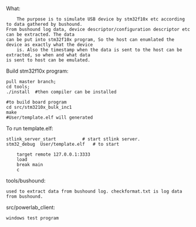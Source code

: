 What:
	
        The purpose is to simulate USB device by stm32f10x etc according to data gathered by bushound. 
	From bushound log data, device descriptor/configuration descriptor etc can be extracted. The data 
	can be put into stm32f10x program, So the host can enumlated the device as exactly what the device
        is. Also the timestamp when the data is sent to the host can be extracted, so when and what data 
	is sent to host can be emulated. 



Build stm32f10x program:


	pull master branch;
	cd tools;
	./install  #then compiler can be installed
	
	#to build board program
	cd src/stm3210x_bulk_inc1
	make
	#User/template.elf will generated


To run template.elf:
	
	stlink_server_start 		 # start stlink server.
	stm32_debug  User/template.elf   # to start 
		
		target remote 127.0.0.1:3333
		load 
		break main
		c
	

tools/bushound:
	
	used to extract data from bushound log. checkformat.txt is log data from bushound. 


src/powerlab_client:
	
	windows test program	


